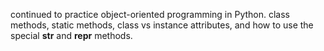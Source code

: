 continued to practice object-oriented programming in Python. class methods, static methods, class vs instance attributes, and how to use the special __str__ and __repr__ methods.
